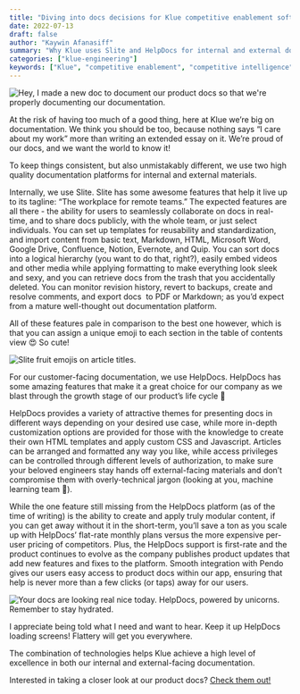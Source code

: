 ```yaml
---
title: "Diving into docs decisions for Klue competitive enablement software"
date: 2022-07-13
draft: false
author: "Kaywin Afanasiff"
summary: "Why Klue uses Slite and HelpDocs for internal and external documentation."
categories: ["klue-engineering"]
keywords: ["Klue", "competitive enablement", "competitive intelligence", "engineering", "Slite", "HelpDocs", "documentation", "Slack"]
---
```

![Hey, I made a new doc to document our product docs so that we're properly documenting our documentation.](slack.png)

At the risk of having too much of a good thing, here at Klue we’re big on documentation. We think you should be too, because nothing says “I care about my work” more than writing an extended essay on it. We’re proud of our docs, and we want the world to know it!

To keep things consistent, but also unmistakably different, we use two high quality documentation platforms for internal and external materials.

Internally, we use Slite. Slite has some awesome features that help it live up to its tagline: “The workplace for remote teams.” The expected features are all there - the ability for users to seamlessly collaborate on docs in real-time, and to share docs publicly, with the whole team, or just select individuals. You can set up templates for reusability and standardization, and import content from basic text, Markdown, HTML, Microsoft Word, Google Drive, Confluence, Notion, Evernote, and Quip. You can sort docs into a logical hierarchy (you want to do that, right?), easily embed videos and other media while applying formatting to make everything look sleek and sexy, and you can retrieve docs from the trash that you accidentally deleted. You can monitor revision history, revert to backups, create and resolve comments, and export docs  to PDF or Markdown; as you’d expect from a mature well-thought out documentation platform.

All of these features pale in comparison to the best one however, which is that you can assign a unique emoji to each section in the table of contents view 😍 So cute!

![Slite fruit emojis on article titles.](emojis.png)

For our customer-facing documentation, we use HelpDocs. HelpDocs has some amazing features that make it a great choice for our company as we blast through the growth stage of our product’s life cycle 🚀

HelpDocs provides a variety of attractive themes for presenting docs in different ways depending on your desired use case, while more in-depth customization options are provided for those with the knowledge to create their own HTML templates and apply custom CSS and Javascript. Articles can be arranged and formatted any way you like, while access privileges can be controlled through different levels of authorization, to make sure your beloved engineers stay hands off external-facing materials and don’t compromise them with overly-technical jargon (looking at you, machine learning team 👀). 

While the one feature still missing from the HelpDocs platform (as of the time of writing) is the ability to create and apply truly modular content, if you can get away without it in the short-term, you’ll save a ton as you scale up with HelpDocs’ flat-rate monthly plans versus the more expensive per-user pricing of competitors. Plus, the HelpDocs support is first-rate and the product continues to evolve as the company publishes product updates that add new features and fixes to the platform. Smooth integration with Pendo gives our users easy access to product docs within our app, ensuring that help is never more than a few clicks (or taps) away for our users.

![Your docs are looking real nice today. HelpDocs, powered by unicorns. Remember to stay hydrated.](loading.png)

I appreciate being told what I need and want to hear. Keep it up HelpDocs loading screens! Flattery will get you everywhere.

The combination of technologies helps Klue achieve a high level of excellence in both our internal and external-facing documentation. 

Interested in taking a closer look at our product docs? [<u>Check them out!</u>](https://help.app.klue.com/)

          
